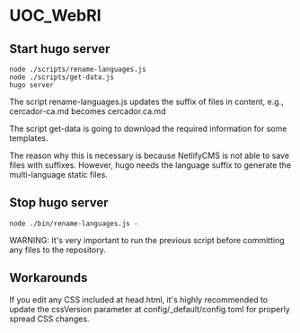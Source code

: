 # UOC_WebRI

## Start hugo server
````
node ./scripts/rename-languages.js
node ./scripts/get-data.js
hugo server
````
The script rename-languages.js updates the suffix of files in content, e.g., cercador-ca.md becomes cercador.ca.md

The script get-data is going to download the required information for some templates.

The reason why this is necessary is because NetlifyCMS is not able to save files with suffixes. However, hugo needs the language suffix to generate 
the multi-language static files.

## Stop hugo server 
````
node ./bin/rename-languages.js -
````
WARNING: It's very important to run the previous script before committing any files to the repository.

## Workarounds

If you edit any CSS included at head.html, it's highly recommended to update the cssVersion parameter at config/_default/config.toml for properly spread CSS changes.